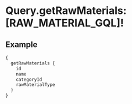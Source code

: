 # Query.getRawMaterials: [RAW_MATERIAL_GQL]!
            
## Example
```graphql
{
  getRawMaterials {
    id
    name
    categoryId
    rawMaterialType
  }
}

```